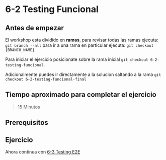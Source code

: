 # 6-2 Testing Funcional

## Antes de empezar

El workshop esta dividido en **ramas**, para revisar todas las ramas ejecuta: `git branch --all`
para ir a una rama en particular ejecuta: `git checkout {BRANCH_NAME}`

Para iniciar el ejercicio posicionate sobre la rama inicial `git checkout 6-2-testing-funcional`.

Adicionalmente puedes ir directamente a la solucion saltando a la rama `git checkout 6-2-testing-funcional-final`

## Tiempo aproximado para completar el ejercicio

> 15 Minutos

## Prerequisitos

## Ejercicio

Ahora continua con [6-3 Testing E2E](6-3-testing-e2e.md)
